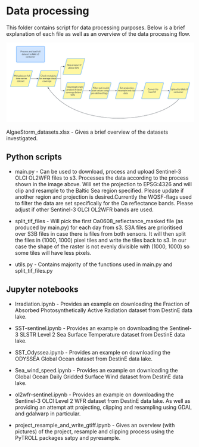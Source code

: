 # Data processing

This folder contains script for data processing purposes. Below is a brief explanation of each file as well as an overview of the data processing flow.

 ![Overview data processing](../images/algaestorm_data_processing.png)

AlgaeStorm_datasets.xlsx - Gives a brief overview of the datasets investigated.

## Python scripts

- main.py - Can be used to download, process and upload Sentinel-3 OLCI OL2WFR files to s3. Processes the data according to the process shown in the image above. 
Will set the projection to EPSG:4326 and will clip and resample to the Baltic Sea region specified. Please update if another region and projection is desired.Currently the WQSF-flags used to filter the data are set specifically for the Oa reflectance bands. Please adjust if other Sentinel-3 OLCI OL2WFR bands are used.

- split_tif_files - Will pick the first Oa0608_reflectance_masked file (as produced by main.py) for each day from s3. S3A files are prioritised over S3B files in case there is files from both sensors. It will then split the files in (1000, 1000) pixel tiles and write the tiles back to s3. In our case the shape of the raster is not evenly divisible with (1000, 1000) so some tiles will have less pixels.

- utils.py - Contains majority of the functions used in main.py and split_tif_files.py

## Jupyter notebooks

- Irradiation.ipynb - Provides an example on downloading the Fraction of Absorbed Photosynthetically Active Radiation dataset from DestinE data lake.

- SST-sentinel.ipynb - Provides an example on downloading the Sentinel-3 SLSTR Level 2 Sea Surface Temperature dataset from DestinE data lake.

- SST_Odyssea.ipynb - Provides an example on downloading the ODYSSEA Global Ocean dataset from DestinE data lake.

- Sea_wind_speed.ipynb - Provides an example on downloading the Global Ocean Daily Gridded Surface Wind dataset from DestinE data lake.

- ol2wfr-sentinel.ipynb - Provides an example on downloading the Sentinel-3 OLCI Level 2 WFR dataset from DestinE data lake. As well as providing an attempt att projecting, clipping and resampling using GDAL and gdalwarp in particular.

- project_resample_and_write_gtiff.ipynb - Gives an overview (with pictures) of the project, resample and clipping process using the PyTROLL packages satpy and pyresample.